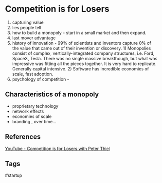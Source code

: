 # Competition is for Losers

1. capturing value  
2. lies people tell  
3. how to build a monopoly - start in a small market and then expand.  
4. last mover advantage  
5. history of innovation - 99% of scientists and inventors capture 0% of the value that came out of their invention or discovery. 1) Monopolies consist of complex, vertically-integrated company structures, i.e. Ford, SpaceX, Tesla. There was no single massive breakthough, but what was impressive was fitting all the pieces together. It is very hard to replicate. Generally capital intensive. 2) Software has incredible economies of scale, fast adoption.  
6. psychology of competition -  

## Characteristics of a monopoly
* proprietary technology  
* network effects  
* economies of scale  
* branding
, over time...

## References
[YouTube - Competition is for Losers with Peter Thiel](https://www.youtube.com/watch?v=3Fx5Q8xGU8k&t=305s)

## Tags
#startup

